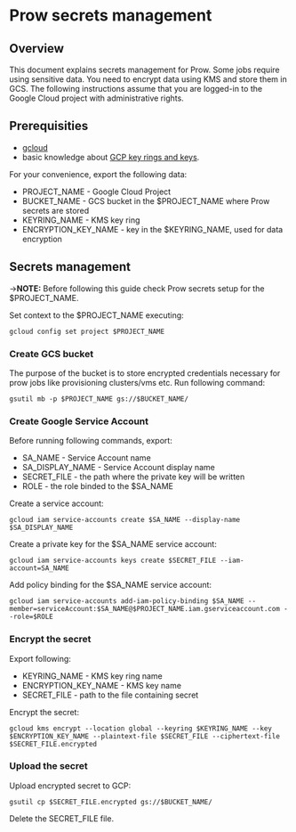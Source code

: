 # Prow secrets management

## Overview

This document explains secrets management for Prow. Some jobs require using sensitive data. You need to encrypt data using KMS and store them in GCS. The following instructions assume that you are logged-in to the Google Cloud project with administrative rights.

## Prerequisities

 - [gcloud](https://cloud.google.com/sdk/gcloud/) 
 - basic knowledge about [GCP key rings and keys](https://cloud.google.com/kms/docs/creating-keys).

For your convenience, export the following data:
 - PROJECT_NAME - Google Cloud Project
 - BUCKET_NAME - GCS bucket in the $PROJECT_NAME where Prow secrets are stored
 - KEYRING_NAME - KMS key ring
 - ENCRYPTION_KEY_NAME - key in the $KEYRING_NAME, used for data encryption

## Secrets management

->**NOTE:** Before following this guide check Prow secrets setup for the $PROJECT_NAME.

Set context to the $PROJECT_NAME executing:
```
gcloud config set project $PROJECT_NAME
```

### Create GCS bucket

The purpose of the bucket is to store encrypted credentials necessary for prow jobs like provisioning clusters/vms etc.
Run following command:
```
gsutil mb -p $PROJECT_NAME gs://$BUCKET_NAME/
```

### Create Google Service Account

Before running following commands, export:
 - SA_NAME - Service Account name
 - SA_DISPLAY_NAME - Service Account display name
 - SECRET_FILE - the path where the private key will be written
 - ROLE - the role binded to the $SA_NAME

Create a service account:
```
gcloud iam service-accounts create $SA_NAME --display-name $SA_DISPLAY_NAME
```

Create a private key for the $SA_NAME service account:
```
gcloud iam service-accounts keys create $SECRET_FILE --iam-account=SA_NAME
```

Add policy binding for the $SA_NAME service account:
```
gcloud iam service-accounts add-iam-policy-binding $SA_NAME --member=serviceAccount:$SA_NAME@$PROJECT_NAME.iam.gserviceaccount.com --role=$ROLE
```

### Encrypt the secret

Export following:
 - KEYRING_NAME - KMS key ring name
 - ENCRYPTION_KEY_NAME - KMS key name
 - SECRET_FILE - path to the file containing secret

Encrypt the secret:
```
gcloud kms encrypt --location global --keyring $KEYRING_NAME --key $ENCRYPTION_KEY_NAME --plaintext-file $SECRET_FILE --ciphertext-file $SECRET_FILE.encrypted
```

### Upload the secret

Upload encrypted secret to GCP:
```
gsutil cp $SECRET_FILE.encrypted gs://$BUCKET_NAME/
```

Delete the SECRET_FILE file.
